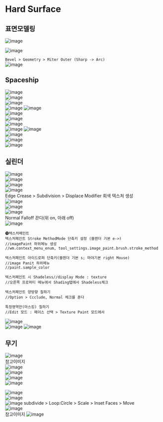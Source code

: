 Hard Surface
===================

표면모델링
------------
![image](https://user-images.githubusercontent.com/30430227/130582184-f2e27956-8afb-4519-b97d-4278d494032d.png)

![image](https://user-images.githubusercontent.com/30430227/130582134-8fd55a2b-eae0-488f-9e57-6ed7d63d3db0.png)  

`Bevel > Geometry > Miter Outer (Sharp -> Arc)  `  
![image](https://user-images.githubusercontent.com/30430227/130582397-b5b2e59f-1c7c-442e-9869-ef413e531c47.png)
<br>

Spaceship
-----------------
![image](https://user-images.githubusercontent.com/30430227/131055025-4edebadd-ffd6-4b59-aa30-ab20edb8e6ea.png)  
![image](https://user-images.githubusercontent.com/30430227/131055045-6988e024-3678-4fd0-a43c-b3947ba855a7.png)  
![image](https://user-images.githubusercontent.com/30430227/131055136-6fe8ddb7-54ec-4ec3-b0fa-be48722ec119.png)  
![image](https://user-images.githubusercontent.com/30430227/131055207-96a91ccc-dfb8-4006-8f8f-41f860594e54.png)
![image](https://user-images.githubusercontent.com/30430227/131055248-0013e210-a6e7-4e1c-b69c-a7e30bebec1b.png)  
![image](https://user-images.githubusercontent.com/30430227/131055307-f413856d-361f-402d-80b1-5bf3314ea606.png)  
![image](https://user-images.githubusercontent.com/30430227/131055369-e9d44686-dde9-41e3-b180-c72691945ce5.png)  
![image](https://user-images.githubusercontent.com/30430227/131055463-adde1950-e211-4b7c-b52b-fba16dc545f3.png)  
![image](https://user-images.githubusercontent.com/30430227/131055541-861165b6-bc0e-4b64-aa17-e2a8bbc2deb5.png)
![image](https://user-images.githubusercontent.com/30430227/131055629-ba89e7a1-e6f8-4d40-8273-3395319448d1.png)  
![image](https://user-images.githubusercontent.com/30430227/131055696-e0270839-425c-47a4-aaa0-08b9b7a70c37.png)  
![image](https://user-images.githubusercontent.com/30430227/131055939-7b5f1f9d-1de9-4952-a1ab-209ee0c768f9.png)  
![image](https://user-images.githubusercontent.com/30430227/131056615-e09da9fc-dfbc-4163-a6c6-039f9232f98d.png)

실린더
--------
![image](https://user-images.githubusercontent.com/30430227/131056939-f511a201-6f8a-426b-b20e-d7af512af623.png)  
![image](https://user-images.githubusercontent.com/30430227/131057111-1f5ae469-db77-43dd-a645-328eb32c8f0b.png)  
![image](https://user-images.githubusercontent.com/30430227/131057126-327b5b99-fccd-413f-b125-ab92faae2605.png)  
![image](https://user-images.githubusercontent.com/30430227/131057372-a03fd7dd-acfd-4392-8153-046b3989315c.png)  
Edge Crease > Subdivision > Displace Modifier 회색 텍스처 생성  
![image](https://user-images.githubusercontent.com/30430227/131058030-700ea62c-4b5c-43d2-aa13-92dbb49a5860.png)  
![image](https://user-images.githubusercontent.com/30430227/131058545-08456e66-86d3-49df-8dea-fab2d9606fea.png)  
![image](https://user-images.githubusercontent.com/30430227/131060500-725f9276-9897-42ec-aeab-b8c988cc1b05.png)  
Normal Falloff 끈다(위 on, 아래 off)  
![image](https://user-images.githubusercontent.com/30430227/131060560-18a603ae-9880-4afb-8559-e99f3c9f1741.png)


```
⓭텍스처페인트
텍스처페인트 Stroke MethodMode 단축키 설정 (블렌더 기본 e->)
//imagePaint 하위메뉴 생성
//wm.context_menu_enum, tool_settings.image_paint.brush.stroke_method

텍스처페인트 아이드로퍼 단축키(블렌더 기본 s; 마야기본 right Mouse)
//image Panit 하위메뉴
//paint.sample_color

텍스처페인트 시 Shadeless//display Mode : texture
//오른쪽 프로퍼티 메뉴에서 Shading탭에서 Shadeless체크

텍스처페인트 양방향 칠하기
//Option > Ccclude, Normal 체크를 푼다

특정영역만(마스킹) 칠하기
//Edit 모드 : 페이스 선택 > Texture Paint 모드에서 
```
![image](https://user-images.githubusercontent.com/30430227/130591345-cb9252ab-24df-4d11-9518-82ad2431eb89.png)  
![image](https://user-images.githubusercontent.com/30430227/131061055-11c3d765-cf3f-4d44-9f2a-dff370563cd2.png)
![image](https://user-images.githubusercontent.com/30430227/131061076-b1d7eb70-f15c-4a92-82b7-c99c0415dd07.png)

무기 
------
![image](https://user-images.githubusercontent.com/30430227/131061216-5551ba86-9c29-4952-9f64-1157c51aadb2.png)  
참고이미지  
![image](https://user-images.githubusercontent.com/30430227/131061490-ec09744d-ff03-4250-ab14-997c72ae1a28.png)  
![image](https://user-images.githubusercontent.com/30430227/131061583-2911c1d6-20ae-45dc-b5a5-4807df80c536.png)  
![image](https://user-images.githubusercontent.com/30430227/131061703-548a00e3-f886-4be8-aea9-a74fe7fb3621.png)  
![image](https://user-images.githubusercontent.com/30430227/131061922-d1492c56-bb27-4a3d-9814-803b27533d92.png)  

![image](https://user-images.githubusercontent.com/30430227/131066258-12b4478a-b409-49d0-a037-d86852290d01.png)  
![image](https://user-images.githubusercontent.com/30430227/131066399-e5f7e37d-b8b9-45ac-b3f3-0020d88b4d0b.png)  
![image](https://user-images.githubusercontent.com/30430227/131066443-135261b6-8ce4-4403-a540-84afaa16a237.png)
subdivide > Loop:Circle > Scale > Inset Faces > Move  
![image](https://user-images.githubusercontent.com/30430227/131066854-91b5da2e-ea1c-4511-8cd6-62bdadf4dbcd.png)  
참고이미지
![image](https://user-images.githubusercontent.com/30430227/131066915-cb4693a5-b897-4a69-bee8-3f840cd86eb8.png)  


